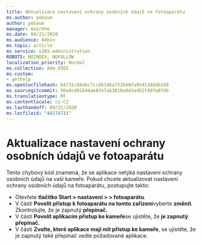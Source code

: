 ```yaml
---
title: Aktualizace nastavení ochrany osobních údajů ve fotoaparátu
ms.author: pebaum
author: pebaum
manager: mnirkhe
ms.date: 04/21/2020
ms.audience: Admin
ms.topic: article
ms.service: o365-administration
ROBOTS: NOINDEX, NOFOLLOW
localization_priority: Normal
ms.collection: Adm_O365
ms.custom:
- gethelp
ms.openlocfilehash: b4731cb8abc7cc8b146a752940fa954138ddb188
ms.sourcegitcommit: 56e0cd81b44ae8fe7a63810a043a452f407e87d6
ms.translationtype: MT
ms.contentlocale: cs-CZ
ms.lasthandoff: 09/22/2020
ms.locfileid: "48274731"
---
```

# <a name="update-your-cameras-privacy-settings"></a>Aktualizace nastavení ochrany osobních údajů ve fotoaparátu

Tento chybový kód znamená, že se aplikace netýká nastavení ochrany osobních údajů na vaší kameře. Pokud chcete aktualizovat nastavení ochrany osobních údajů na fotoaparátu, postupujte takto:

- Otevřete **tlačítko Start > nastavení > > fotoaparátu**.
- V části **Povolit přístup k fotoaparátu na tomto zařízení**vyberte **změnit**. Zkontrolujte, že je zapnutý **přepínač.**
- V části **Povolit aplikacím přístup ke kameře**se ujistěte, že **je zapnutý přepínač.**
- V části **Zvolte, které aplikace mají mít přístup ke kameře**, se ujistěte, že je zapnutý také přepínač vedle požadované aplikace.
